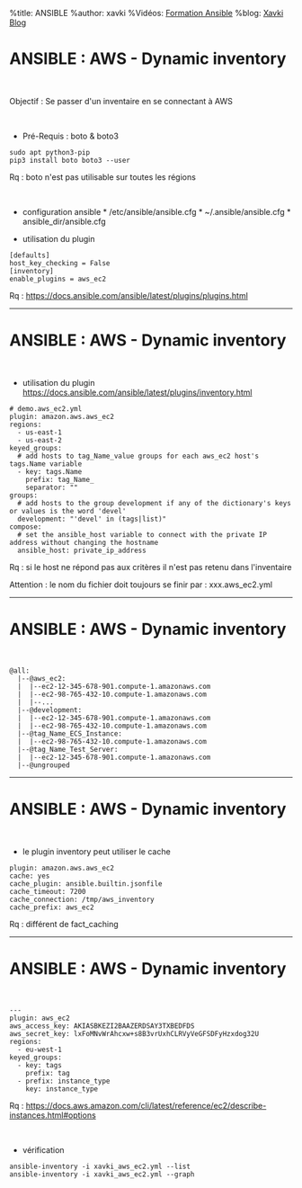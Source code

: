 %title: ANSIBLE
%author: xavki
%Vidéos: [Formation Ansible](https://www.youtube.com/playlist?list=PLn6POgpklwWoCpLKOSw3mXCqbRocnhrh-)
%blog: [Xavki Blog](https://xavki.blog)


# ANSIBLE : AWS - Dynamic inventory

<br>

Objectif : Se passer d'un inventaire en se connectant à AWS

<br>

* Pré-Requis : boto & boto3

```
sudo apt python3-pip
pip3 install boto boto3 --user
```

Rq : boto n'est pas utilisable sur toutes les régions

<br>

* configuration ansible
		* /etc/ansible/ansible.cfg
		* ~/.ansible/ansible.cfg
		* ansible_dir/ansible.cfg

* utilisation du plugin

```
[defaults]
host_key_checking = False
[inventory]
enable_plugins = aws_ec2
```

Rq : https://docs.ansible.com/ansible/latest/plugins/plugins.html

-------------------------------------------------------------------

# ANSIBLE : AWS - Dynamic inventory

<br>

* utilisation du plugin
https://docs.ansible.com/ansible/latest/plugins/inventory.html

```
# demo.aws_ec2.yml
plugin: amazon.aws.aws_ec2
regions:
  - us-east-1
  - us-east-2
keyed_groups:
  # add hosts to tag_Name_value groups for each aws_ec2 host's tags.Name variable
  - key: tags.Name
    prefix: tag_Name_
    separator: ""
groups:
  # add hosts to the group development if any of the dictionary's keys or values is the word 'devel'
  development: "'devel' in (tags|list)"
compose:
  # set the ansible_host variable to connect with the private IP address without changing the hostname
  ansible_host: private_ip_address
```

Rq : si le host ne répond pas aux critères il n'est pas retenu dans l'inventaire

Attention : le nom du fichier doit toujours se finir par : xxx.aws_ec2.yml

-------------------------------------------------------------------

# ANSIBLE : AWS - Dynamic inventory

<br>

```
@all:
  |--@aws_ec2:
  |  |--ec2-12-345-678-901.compute-1.amazonaws.com
  |  |--ec2-98-765-432-10.compute-1.amazonaws.com
  |  |--...
  |--@development:
  |  |--ec2-12-345-678-901.compute-1.amazonaws.com
  |  |--ec2-98-765-432-10.compute-1.amazonaws.com
  |--@tag_Name_ECS_Instance:
  |  |--ec2-98-765-432-10.compute-1.amazonaws.com
  |--@tag_Name_Test_Server:
  |  |--ec2-12-345-678-901.compute-1.amazonaws.com
  |--@ungrouped
```

-------------------------------------------------------------------

# ANSIBLE : AWS - Dynamic inventory

<br>

* le plugin inventory peut utiliser le cache


```
plugin: amazon.aws.aws_ec2
cache: yes
cache_plugin: ansible.builtin.jsonfile
cache_timeout: 7200
cache_connection: /tmp/aws_inventory
cache_prefix: aws_ec2
```

Rq : différent de fact_caching

-------------------------------------------------------------------

# ANSIBLE : AWS - Dynamic inventory

<br>

```
---
plugin: aws_ec2
aws_access_key: AKIASBKEZI2BAAZERDSAY3TXBEDFDS               
aws_secret_key: lxFoMNvWrAhcxw+s8B3vrUxhCLRVyVeGFSDFyHzxdog32U
regions: 
  - eu-west-1
keyed_groups:
  - key: tags
    prefix: tag
  - prefix: instance_type
    key: instance_type
```

Rq : https://docs.aws.amazon.com/cli/latest/reference/ec2/describe-instances.html#options

<br>

* vérification

```
ansible-inventory -i xavki_aws_ec2.yml --list
ansible-inventory -i xavki_aws_ec2.yml --graph
```
